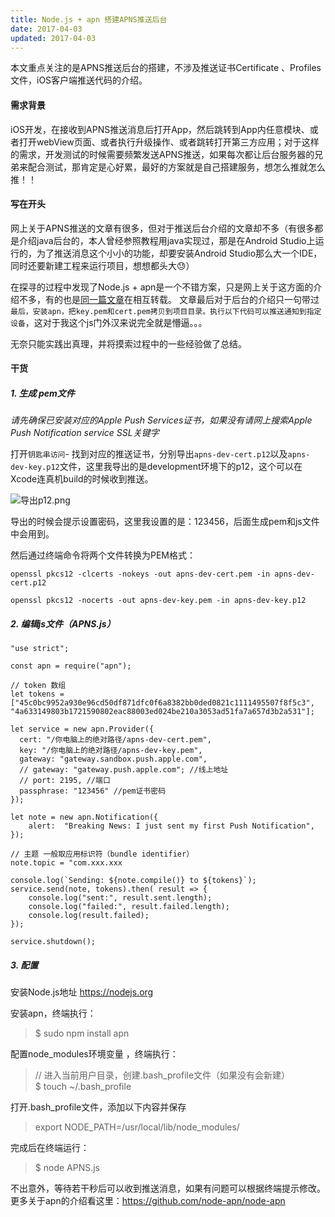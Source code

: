 ```yaml
---
title: Node.js + apn 搭建APNS推送后台
date: 2017-04-03
updated: 2017-04-03
---
```


本文重点关注的是APNS推送后台的搭建，不涉及推送证书Certificate 、Profiles 文件，iOS客户端推送代码的介绍。

#### 需求背景
iOS开发，在接收到APNS推送消息后打开App，然后跳转到App内任意模块、或者打开webView页面、或者执行升级操作、或者跳转打开第三方应用；对于这样的需求，开发测试的时候需要频繁发送APNS推送，如果每次都让后台服务器的兄弟来配合测试，那肯定是心好累，最好的方案就是自己搭建服务，想怎么推就怎么推！！

<!-- more -->

#### 写在开头
 网上关于APNS推送的文章有很多，但对于推送后台介绍的文章却不多（有很多都是介绍java后台的，本人曾经参照教程用java实现过，那是在Android Studio上运行的，为了推送消息这个小小的功能，却要安装Android Studio那么大一个IDE，同时还要新建工程来运行项目，想想都头大😓）

在探寻的过程中发现了Node.js + apn是一个不错方案，只是网上关于这方面的介绍不多，有的也是[同一篇文章](http://blog.csdn.net/freedom2028/article/details/12243187)在相互转载。
文章最后对于后台的介绍只一句带过`最后，安装apn，把key.pem和cert.pem拷贝到项目目录。执行以下代码可以推送通知到指定设备`，这对于我这个js门外汉来说完全就是懵逼。。。

无奈只能实践出真理，并将摸索过程中的一些经验做了总结。

#### 干货
##### 1. 生成 pem文件
*请先确保已安装对应的Apple Push Services证书，如果没有请网上搜索Apple Push Notification service SSL关键字*

打开`钥匙串访问`- 找到对应的推送证书，分别导出`apns-dev-cert.p12`以及`apns-dev-key.p12`文件，这里我导出的是development环境下的p12，这个可以在Xcode连真机build的时候收到推送。

![导出p12.png](http://upload-images.jianshu.io/upload_images/1429982-6a7d458bb426e048.png?imageMogr2/auto-orient/strip%7CimageView2/2/w/1240)

导出的时候会提示设置密码，这里我设置的是：123456，后面生成pem和js文件中会用到。

然后通过终端命令将两个文件转换为PEM格式：

    openssl pkcs12 -clcerts -nokeys -out apns-dev-cert.pem -in apns-dev-cert.p12

	openssl pkcs12 -nocerts -out apns-dev-key.pem -in apns-dev-key.p12

##### 2. 编辑js文件（APNS.js）

    "use strict";

	const apn = require("apn");

	// token 数组
	let tokens = ["45c0bc9952a930e96cd50df871dfc0f6a8382bb0ded0821c1111495507f8f5c3", "4a633149803b1721590802eac88003ed024be210a3053ad51fa7a657d3b2a531"];

	let service = new apn.Provider({
	  cert: "/你电脑上的绝对路径/apns-dev-cert.pem",
	  key: "/你电脑上的绝对路径/apns-dev-key.pem",
	  gateway: "gateway.sandbox.push.apple.com",
	  // gateway: "gateway.push.apple.com"; //线上地址
	  // port: 2195, //端口
	  passphrase: "123456" //pem证书密码
	});

	let note = new apn.Notification({
	    alert:  "Breaking News: I just sent my first Push Notification",
	});

	// 主题 一般取应用标识符（bundle identifier）
	note.topic = "com.xxx.xxx

	console.log(`Sending: ${note.compile()} to ${tokens}`);
	service.send(note, tokens).then( result => {
	    console.log("sent:", result.sent.length);
	    console.log("failed:", result.failed.length);
	    console.log(result.failed);
	});

	service.shutdown();

##### 3. 配置
安装Node.js地址 https://nodejs.org

安装apn，终端执行：
>$  sudo npm install apn

配置node_modules环境变量 ，终端执行：
>// 进入当前用户目录，创建.bash_profile文件（如果没有会新建）<br>
>$  touch ~/.bash_profile

打开.bash_profile文件，添加以下内容并保存

>export NODE_PATH=/usr/local/lib/node_modules/

完成后在终端运行：
> $ node APNS.js

不出意外，等待若干秒后可以收到推送消息，如果有问题可以根据终端提示修改。
更多关于apn的介绍看这里：https://github.com/node-apn/node-apn